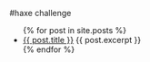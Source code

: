 #haxe challenge

<ul>
  {% for post in site.posts %}
    <li>
      <a href="{{ post.url | absolute_url }}">{{ post.title }}</a>
	  {{ post.excerpt }}
    </li>
  {% endfor %}
</ul>